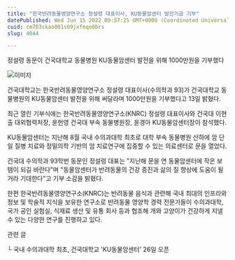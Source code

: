 ```yaml
---
title: "한국반려동물영양연구소 정설령 대표이사, KU동물암센터 발전기금 기부"
datePublished: Wed Jun 15 2022 09:57:25 GMT+0000 (Coordinated Universal Time)
cuid: cm703skao001s09jxfmqe0brs
slug: 4044

---
```



정설령 동문이 건국대학교 동물병원 KU동물암센터 발전을 위해 1000만원을 기부했다

![이미지](https://cdn.hashnode.com/res/hashnode/image/upload/v1739255455891/9cef99e9-6808-4d13-91df-535bdf4327d4.jpeg)

건국대학교는 한국반려동물영양연구소 정설령 대표이사(수의학과 93)가 건국대학교 동물병원의 KU동물암센터 발전을 위해 써달라며 1000만원을 기부했다고 13일 밝혔다.

최근 열린 기부식에는 한국반려동물영양연구소(KNRC) 정설령 대표이사와 건국대 이현출 대외협력처장, 윤헌영 건국대 부속 동물병원장, 윤경아 KU동물암센터장이 참석했다.

KU동물암센터는 지난해 8월 국내 수의과대학 최초로 대학 부속 동물병원 산하에 암 단일 질병 치료와 정밀의학 기반의 암 치료연구에 집중할 수 있는 의료센터로 문을 열었다.

건국대 수의학과 93학번 동문인 정설령 대표는 "지난해 문을 연 동물암센터에 작은 보탬이 되길 바란다"며 "동물암센터가 반려동물의 건강 증진과 삶의 질 향상에 도움이 될 거라 기대한다"고 기부 소감을 밝혔다.

한편 한국반려동물영양연구소(KNRC)는 반려동물 음식과 관련해 국내 최대의 인프라와 정보 및 학술적 지식을 보유한 연구소로 반려동물 영양학 경력 전문가들이 수의과대학, 국가 공인 실험실, 식재료 생산 및 유통 회사 등과 협조해 개와 고양이가 건강하게 지낼 수 있는 다양한 연구를 진행하고 있다.

관련 글

└ 국내 수의과대학 최초, 건국대학교 'KU동물암센터' 26일 오픈
